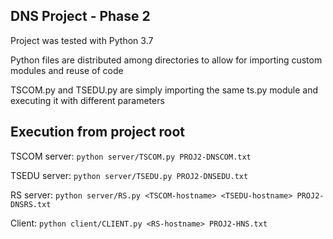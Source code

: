 DNS Project - Phase 2
---

Project was tested with Python 3.7

Python files are distributed among directories to allow for importing custom modules and reuse of code

TSCOM.py and TSEDU.py are simply importing the same ts.py module 
and executing it with different parameters

Execution from project root
---
TSCOM server:
`python server/TSCOM.py PROJ2-DNSCOM.txt`

TSEDU server:
`python server/TSEDU.py PROJ2-DNSEDU.txt`

RS server:
`python server/RS.py <TSCOM-hostname> <TSEDU-hostname> PROJ2-DNSRS.txt`

Client:
`python client/CLIENT.py <RS-hostname> PROJ2-HNS.txt`
